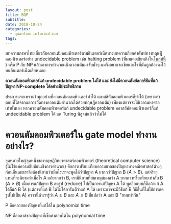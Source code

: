 ```yaml
---
layout: post
title: BQP
subtitle:
date: 2018-10-24
categories:
  - quantum information
tags:
---
```


บทความภาษาไทยเกี่ยวกับควอนตัมคอมพิวเตอร์ตามอินเตอร์เน็ตบางบทความก็ยกคำศัพท์ทางทฤษฎีคอมพิวเตอร์อย่าง undecidable problem เช่น halting problem (ที่ผมเคยเขียนถึงใน[โพสท์นี้](https://ninnatdangniam.wordpress.com/2015/08/28/proofs-are-programs-logic-is-computation/) ) หรือ P กับ NP แล้วเอาการคำนวณเชิงควอนตัมมาจับมั่วๆ ผมจึงอยากจะเขียนอะไรที่มันถูกต้องคงไว้บนอินเตอร์เน็ตเสียหน่อย

**ควอนตัมคอมพิวเตอร์แก้ undecidable problem ไม่ได้ และ ยังไม่มีควอนตัมอัลกอริธึมที่แก้ปัญหา NP-complete ได้อย่างมีประสิทธิภาพ**

ประการแรกเพราะว่าทุกอย่างที่ควอนตัมคอมพิวเตอร์ทำได้ คลาสสิคัลคอมพิวเตอร์ก็ทำได้ (เพราะคำตอบที่ได้จากผลการวัดทางควอนตัมคำนวณได้ด้วยทฤษฎีควอนตัม) เพียงแต่อาจจะใช้เวลามหาศาลเท่านั้นเอง หากควอนตัมคอมพิวเตอร์แก้ undecidable problem คลาสสิคัลคอมพิวเตอร์ก็แก้ undecidable problem ได้ แต่ Turing พิสูจน์แล้วว่าไม่ได้

# ควอนตัมคอมพิวเตอร์ใน gate model ทำงานอย่างไร?

จุดหมายใหญ่จุดหนึ่งของทฤษฎีวิทยาศาสตร์คอมพิวเตอร์ (theoretical computer science) (ไม่ใช่แค่ความซับซ้อนเชิงการคำนวณ) คือการเปรียบเทียบความยากของปัญหาทางคณิตศาสตร์ต่างๆ ก่อนอื่นเลยเราจึงต้องนิยามว่าเมื่อไรเราจะพูดได้ว่าปัญหา A ยากกว่าปัญหา B ($A>B$). แต่จริงๆแทนที่จะนิยามว่าเมื่อไร A แก้ยากกว่า B, เรามีนิยามที่สมเหตุสมผลว่า A ยากกว่าหรือเทียบเท่ากับ B ($A \ge B$) เมื่อการแก้ปัญหา B ลดรูป (reduce) ไปเป็นการแก้ปัญหา A ได้ พูดอีกแบบก็คือถ้าแก้ A ได้ก็แก้ B ได้ (แต่การที่แก้ B ได้ไม่ได้การันตีว่าแก้ A ได้ เพราะอาจจะมีวิธีแก้ B วิธีอื่นที่ไม่ใช้การลดรูปไปเป็น A) คราวนี้ถ้าเรารู้ว่า $A \ge B$ และ $A \le B$ ก็แปลว่า A และ B "ยากเท่ากัน"


P คือคลาสของปัญหาที่แก้ได้ใน polynomial time

NP คือคลาสของปัญหาที่เช็คคำตอบได้ใน polynomial time
